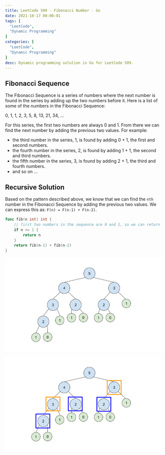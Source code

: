 ```yaml
---
title: LeetCode 509 - Fibonacci Number - Go
date: 2021-10-17 00:00:01
tags: [
  "LeetCode",
  "Dynamic Programming"
]
categories: [
  "LeetCode",
  "Dynamic Programming"
]
desc: Dynamic programming solution in Go for LeetCode 509.
---
```


## Fibonacci Sequence

The Fibonacci Sequence is a series of numbers where the next number is found in the series by adding up the two numbers before it. Here is a list of some of the numbers in the Fibonacci Sequence:

0, 1, 1, 2, 3, 5, 8, 13, 21, 34, ...

For this series, the first two numbers are always 0 and 1. From there we can find the next number by adding the previous two values. For example:

- the third number in the series, 1, is found by adding 0 + 1, the first and second numbers.
- the fourth number in the series, 2, is found by adding 1 + 1, the second and third numbers.
- the fifth number in the series, 3, is found by adding 2 + 1, the third and fourth numbers.
- and so on ...

## Recursive Solution

Based on the pattern described above, we know that we can find the `nth` number in the Fibonacci Sequence by adding the previous two values. We can express this as: `F(n) = F(n-1) + F(n-2)`.

```go
func fib(n int) int {
    // first two numbers in the sequence are 0 and 1, so we can return those values
    if n <= 1 {
        return n
    }
    return fib(n-1) + fib(n-2)
}
```

![Tree graph representation of recursive calls 1](leet-code-509-fibonacci-number-go-1.png)

![Tree graph representation of recursive calls 1](leet-code-509-fibonacci-number-go-2.png)
